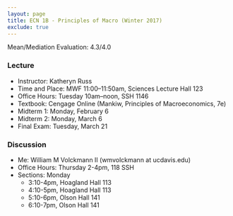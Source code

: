 ```yaml
---
layout: page
title: ECN 1B - Principles of Macro (Winter 2017)
exclude: true
---
```


Mean/Mediation Evaluation: 4.3/4.0


### Lecture
* Instructor: Katheryn Russ
* Time and Place: MWF 11:00–11:50am, Sciences Lecture Hall 123
* Office Hours: Tuesday 10am–noon, SSH 1146
* Textbook: Cengage Online (Mankiw, Principles of Macroeconomics, 7e)
* Midterm 1: Monday, February 6
* Midterm 2: Monday, March 6
* Final Exam: Tuesday, March 21


### Discussion
* Me: William M Volckmann II (wmvolckmann at ucdavis.edu)
* Office Hours: Thursday 2-4pm, 118 SSH
* Sections: Monday
  * 3:10-4pm, Hoagland Hall 113
  * 4:10-5pm, Hoagland Hall 113
  * 5:10-6pm, Olson Hall 141
  * 6:10-7pm, Olson Hall 141
